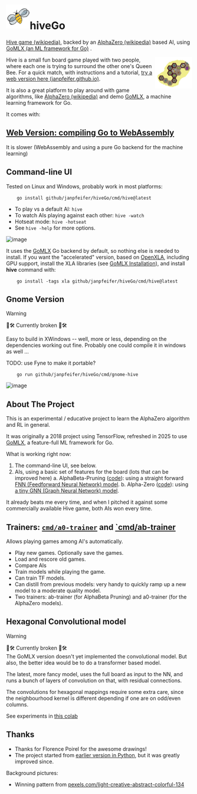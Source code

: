 <img align="left" src="images/Queen.png" alt="Queen Bee" width="64px"/>

# hiveGo <br/>

[Hive game (wikipedia)](https://en.wikipedia.org/wiki/Hive_(game)), backed by an [AlphaZero (wikipedia)](https://en.wikipedia.org/wiki/AlphaZero) 
based AI, using [GoMLX (an ML framework for Go)](https://github.com/gomlx/gomlx) .

<img align="right" src="www/hive/assets/endgame.png" alt="Ant" width="100px"/>

Hive is a small fun board game played with two people, where each one is trying to surround the other one's Queen Bee.
For a quick match, with instructions and a tutorial, 
[try a web version here (janpfeifer.github.io)](https://janpfeifer.github.io/hiveGo/www/hive/).

It is also a great platform to play around with game algorithms, like [AlphaZero (wikipedia)](https://en.wikipedia.org/wiki/AlphaZero) and demo [GoMLX](https://github.com/gomlx/gomlx),
a machine learning framework for Go.

It comes with:

## [Web Version: compiling Go to WebAssembly](https://janpfeifer.github.io/hiveGo/www/hive/)

It is slower (WebAssembly and using a pure Go backend for the machine learning)

## Command-line UI

Tested on Linux and Windows, probably work in most platforms:

```
    go install github/janpfeifer/hiveGo/cmd/hive@latest
```

* To play vs a default AI: `hive`
* To watch AIs playing against each other: `hive -watch`
* Hotseat mode: `hive -hotseat`
* See `hive -help` for more options.

![image](https://github.com/user-attachments/assets/f67d8ad5-f047-4154-843e-4319aa55b794)

It uses the [GoMLX](https://github.com/gomlx/gomlx) Go backend  by default, so nothing else is needed to install. 
If you want the "accelerated" version, based on [OpenXLA](https://openxla.org/), including GPU support, install the XLA
libraries (see [GoMLX Installation](https://github.com/gomlx/gomlx?tab=readme-ov-file#installation)), and install **hive** command with:

```
    go install -tags xla github/janpfeifer/hiveGo/cmd/hive@latest
```


## Gnome Version

> [!WARNING]
> 🚧🛠 Currently broken 🚧🛠 <br/>

Easy to build in XWindows -- well, more or less, depending on the dependencies working out fine. Probably one could compile it in windows as well ... 

TODO: use Fyne to make it portable?

```
    go run github/janpfeifer/hiveGo/cmd/gnome-hive
```

![image](https://github.com/user-attachments/assets/87fe827c-14b8-4367-91d9-98a9be067f89)

## About The Project

This is an experimental / educative project to learn the AlphaZero algorithm and RL in general.

It was originally a 2018 project using TensorFlow, refreshed in 2025 to use [GoMLX](https://github.com/gomlx/gomlx),
a feature-full ML framework for Go.

What is working right now:

1. The command-line UI, see below.
2. AIs, using a basic set of features for the board (lots that can be improved here)
   a. AlphaBeta-Pruning ([code](https://github.com/janpfeifer/hiveGo/blob/main/internal/searchers/alphabeta/alphabeta.go)): 
      using a straight forward [FNN (Feedforward Neural Network) model](https://github.com/janpfeifer/hiveGo/blob/main/internal/ai/gomlx/fnn.go).
   b. Alpha-Zero ([code](https://github.com/janpfeifer/hiveGo/blob/main/internal/searchers/mcts/mcts.go)): 
      using [a tiny GNN (Graph Neural Network) model](https://github.com/janpfeifer/hiveGo/blob/main/internal/ai/gomlx/alphazerofnn.go).

It already beats me every time, and when I pitched it against some commercially available Hive game, both AIs won
every time.

## Trainers: [`cmd/a0-trainer`](https://github.com/janpfeifer/hiveGo/tree/main/cmd/a0-trainer) and [`cmd/ab-trainer](https://github.com/janpfeifer/hiveGo/tree/main/cmd/ab-trainer)

Allows playing games among AI's automatically. 

* Play new games. Optionally save the games.
* Load and rescore old games.
* Compare AIs
* Train models while playing the game.
* Can train TF models.
* Can distill from previous models: very handy to quickly ramp up a new model to a moderate quality model.
* Two trainers: ab-trainer (for AlphaBeta Pruning) and a0-trainer (for the AlphaZero models).

## Hexagonal Convolutional model

> [!WARNING]
> 🚧🛠 Currently broken 🚧🛠 <br/>
> The GoMLX version doesn't yet implemented the convolutional model.
> But also, the better idea would be to do a transformer based model.

The latest, more fancy model, uses the full board as input to the NN, and
runs a bunch of layers of convolution on that, with residual connections.

The convolutions for hexagonal mappings require some extra care, since the
neighbourhood kernel is different depending if one are on odd/even columns.

See experiments in [this colab](https://colab.research.google.com/drive/1r4P5Uc3S5Lw3sznEVMrbF3H9HkskZH6S)

## Thanks

* Thanks for Florence Poirel for the awesome drawings!
* The project started from [earlier version in Python](https://github.com/makatony/hiveAI), but it was greatly improved since.

Background pictures:
* Winning pattern from [pexels.com/light-creative-abstract-colorful-134](https://www.pexels.com/photo/light-creative-abstract-colorful-134/)

